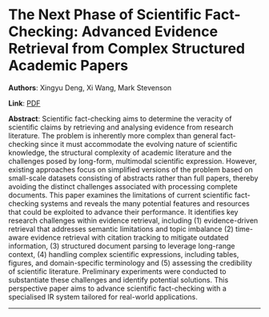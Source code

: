 # The Next Phase of Scientific Fact-Checking: Advanced Evidence Retrieval from Complex Structured Academic Papers 

**Authors**: Xingyu Deng, Xi Wang, Mark Stevenson  

**Link**: [PDF](https://arxiv.org/pdf/2506.20844)  

**Abstract**: Scientific fact-checking aims to determine the veracity of scientific claims by retrieving and analysing evidence from research literature. The problem is inherently more complex than general fact-checking since it must accommodate the evolving nature of scientific knowledge, the structural complexity of academic literature and the challenges posed by long-form, multimodal scientific expression. However, existing approaches focus on simplified versions of the problem based on small-scale datasets consisting of abstracts rather than full papers, thereby avoiding the distinct challenges associated with processing complete documents. This paper examines the limitations of current scientific fact-checking systems and reveals the many potential features and resources that could be exploited to advance their performance. It identifies key research challenges within evidence retrieval, including (1) evidence-driven retrieval that addresses semantic limitations and topic imbalance (2) time-aware evidence retrieval with citation tracking to mitigate outdated information, (3) structured document parsing to leverage long-range context, (4) handling complex scientific expressions, including tables, figures, and domain-specific terminology and (5) assessing the credibility of scientific literature. Preliminary experiments were conducted to substantiate these challenges and identify potential solutions. This perspective paper aims to advance scientific fact-checking with a specialised IR system tailored for real-world applications. 

---
